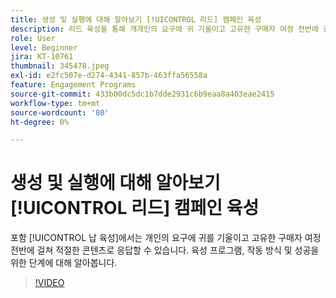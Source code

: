 ```yaml
---
title: 생성 및 실행에 대해 알아보기 [!UICONTROL 리드] 캠페인 육성
description: 리드 육성을 통해 개개인의 요구에 귀 기울이고 고유한 구매자 여정 전반에 걸쳐 적절한 콘텐츠로 대응할 수 있습니다. 육성 프로그램, 작동 방식 및 성공을 위한 단계에 대해 알아봅니다.
role: User
level: Beginner
jira: KT-10761
thumbnail: 345478.jpeg
exl-id: e2fc507e-d274-4341-857b-463ffa56558a
feature: Engagement Programs
source-git-commit: 433b00dc5dc1b7dde2931c6b9eaa8a403eae2415
workflow-type: tm+mt
source-wordcount: '80'
ht-degree: 0%

---
```


# 생성 및 실행에 대해 알아보기 [!UICONTROL 리드] 캠페인 육성

포함 [!UICONTROL 납 육성]에서는 개인의 요구에 귀를 기울이고 고유한 구매자 여정 전반에 걸쳐 적절한 콘텐츠로 응답할 수 있습니다. 육성 프로그램, 작동 방식 및 성공을 위한 단계에 대해 알아봅니다.

>[!VIDEO](https://video.tv.adobe.com/v/345478/?quality=12&learn=on)
